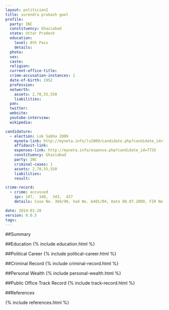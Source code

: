 ```yaml
---
layout: politician2
title: surendra prakash goel
profile: 
  party: INC
  constituency: Ghaziabad
  state: Uttar Pradesh
  education: 
    level: 8th Pass
    details: 
  photo: 
  sex: 
  caste: 
  religion: 
  current-office-title: 
  crime-accusation-instances: 1
  date-of-birth: 1952
  profession: 
  networth: 
    assets: 2,70,55,550
    liabilities: 
  pan: 
  twitter: 
  website: 
  youtube-interview: 
  wikipedia: 

candidature: 
  - election: Lok Sabha 2009
    myneta-link: http://myneta.info/ls2009/candidate.php?candidate_id=7735
    affidavit-link: 
    expenses-link: http://myneta.info/expense.php?candidate_id=7735
    constituency: Ghaziabad 
    party: INC
    criminal-cases: 1
    assets: 2,70,55,550
    liabilities: 
    result:  

crime-record: 
  - crime: accussed
    ipc: 147,  148,  343,  427
    details: Case No. 369/98, Vad No. 6401/04, Date 08.07.2009, FIR No. 369/98 

date: 2014-01-28
version: 0.0.5
tags: 
---
```

##Summary


##Education
{% include education.html %}


##Political Career
{% include political-career.html %}


##Criminal Record
{% include criminal-record.html %}


##Personal Wealth
{% include personal-wealth.html %}


##Public Office Track Record
{% include track-record.html %}


##References


{% include references.html %}